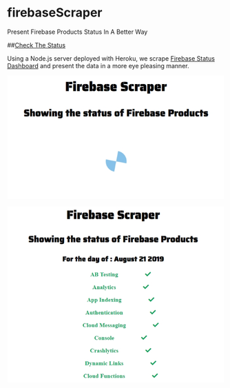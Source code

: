 # firebaseScraper
Present Firebase Products Status In A Better Way

##[Check The Status](https://tomerpacific.github.io/firebaseScraper/)

Using a Node.js server deployed with Heroku, we scrape [Firebase Status Dashboard](https://status.firebase.google.com/) and present the data in a more eye pleasing manner.

![Loading_Screenshot](https://github.com/TomerPacific/firebaseScraper/blob/master/screenshot_loading.jpg?raw=true)


![Loaded_Screenshot](https://github.com/TomerPacific/firebaseScraper/blob/master/screenshot_loaded.jpg?raw=true)
